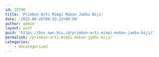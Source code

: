 ```yaml
---
id: 10790
title: 'Primbon Arti Mimpi Makan Jambu Biji'
date: '2022-08-26T08:33:22+00:00'
author: admin
layout: post
guid: 'https://bos.awn.biz.id/primbon-arti-mimpi-makan-jambu-biji/'
permalink: /primbon-arti-mimpi-makan-jambu-biji/
categories:
    - Uncategorized
---
```


